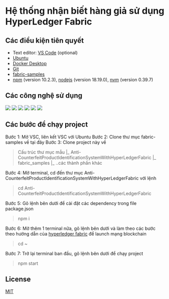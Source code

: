 # Hệ thống nhận biết hàng giả sử dụng HyperLedger Fabric

## Các điều kiện tiên quyết

-   Text editor: [VS Code](https://www.google.com/url?sa=t&rct=j&q=&esrc=s&source=web&cd=&cad=rja&uact=8&ved=2ahUKEwii6J-yn7yDAxWe0KACHZeJCJoQFnoECBAQAQ&url=https%3A%2F%2Fcode.visualstudio.com%2Fdownload&usg=AOvVaw11fc5fOXYIyxQh75jYLjXg&opi=89978449) (optional)
-   [Ubuntu](https://www.google.com/url?sa=t&rct=j&q=&esrc=s&source=web&cd=&cad=rja&uact=8&ved=2ahUKEwju7bm-n7yDAxWV-DgGHaLdCHIQFnoECA0QAQ&url=https%3A%2F%2Fubuntu.com%2Ftutorials%2Finstall-ubuntu-on-wsl2-on-windows-11-with-gui-support&usg=AOvVaw0jgc4quGLsdlImKvYnVVvA&opi=89978449)
-   [Docker Desktop](https://www.google.com/url?sa=t&rct=j&q=&esrc=s&source=web&cd=&cad=rja&uact=8&ved=2ahUKEwjgpZ6on7yDAxWGyzgGHS__ArEQFnoECBMQAQ&url=https%3A%2F%2Fwww.docker.com%2Fproducts%2Fdocker-desktop%2F&usg=AOvVaw1d0h_mLhkWV0ppkwLqcV3A&opi=89978449)
-   [Git](https://www.google.com/url?sa=t&rct=j&q=&esrc=s&source=web&cd=&cad=rja&uact=8&ved=2ahUKEwjCydKUn7yDAxVW-TgGHXH5ClAQFnoECAoQAQ&url=https%3A%2F%2Fgit-scm.com%2F&usg=AOvVaw1lFNWgbWf8FsbaoU4AOPBr&opi=89978449)
-   [fabric-samples](https://github.com/hyperledger/fabric-samples)
-   [npm](https://www.digitalocean.com/community/tutorials/how-to-install-node-js-on-ubuntu-20-04) (version 10.2.3), [nodejs](https://www.google.com/url?sa=t&rct=j&q=&esrc=s&source=web&cd=&cad=rja&uact=8&ved=2ahUKEwiV0Oufn7yDAxVG7TgGHTX3CeYQFnoECBYQAQ&url=https%3A%2F%2Fnodejs.org%2Fen%2Fdownload&usg=AOvVaw1KKGKc_Mgv9UPW5EWXuSiV&opi=89978449) (version 18.19.0), [nvm](https://tecadmin.net/how-to-install-nvm-on-ubuntu-20-04/) (version 0.39.7)

## Các công nghệ sử dụng

![](https://img.shields.io/badge/html-e34f26?style=for-the-badge&logo=html5&logoColor=ffffff)
![](https://img.shields.io/badge/css-1572b6?style=for-the-badge&logo=css3&logoColor=ffffff)
![](https://img.shields.io/badge/javascript-f7df1e?style=for-the-badge&logo=javascript&logoColor=ffffff)
![](https://img.shields.io/badge/handlebars.js-f0772b?style=for-the-badge&logo=handlebars&ogoColor=ffffff)
![](https://img.shields.io/badge/node.js-339933?style=for-the-badge&logo=node.js&logoColor=ffffff)
![](https://img.shields.io/badge/hyperledger_fabric-0d3799?style=for-the-badge&logo=hyperledger&logoColor=ffffff)

## Các bước để chạy project

Bước 1: Mở VSC, liên kết VSC với Ubuntu
Bước 2: Clone thư mục fabric-samples về tại đây
Bước 3: Clone project này về

>Cấu trúc thư mục mẫu
|_ Anti-CounterfeitProductIdentificationSystemWithHyperLedgerFabric
|_ fabric_samples
|_ ..các thành phần khác

Bước 4: Mở terminal, cd đến thư mục Anti-CounterfeitProductIdentificationSystemWithHyperLedgerFabric với lệnh 

> cd Anti-CounterfeitProductIdentificationSystemWithHyperLedgerFabric 

Bước 5: Gõ lệnh bên dưới để cài đặt các dependency trong file package.json

> npm i

Bước 6: Mở thêm 1 terminal nữa, gõ lệnh bên dưới và làm theo các bước theo hướng dẫn của [hyperledger fabric](https://hyperledger-fabric.readthedocs.io/en/release-2.2/write_first_app.html#launch-the-network) để launch mạng blockchain

> cd ~

Bước 7: Trở lại terminal ban đầu, gõ lệnh bên dưới để chạy project

> npm start 

## License

[MIT](https://github.com/mrcaidev/hooks/tree/master/LICENSE)
